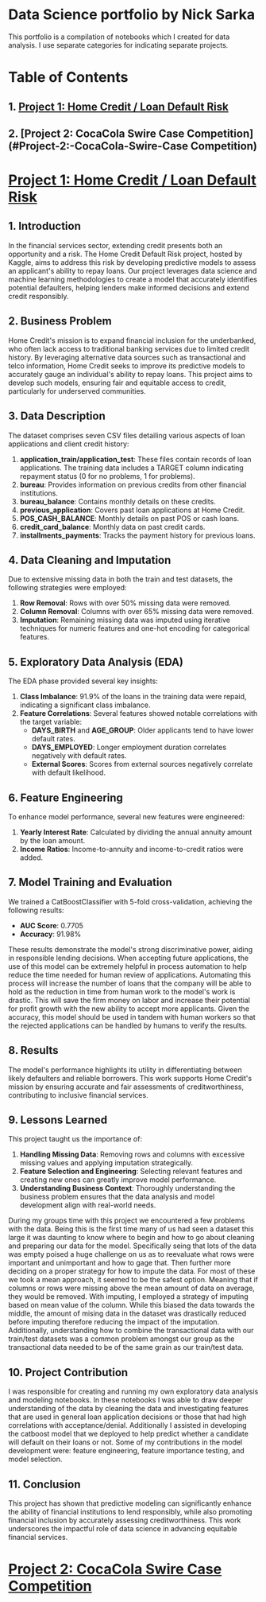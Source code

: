 # Data Science portfolio by Nick Sarka
This portfolio is a compilation of notebooks which I created for data analysis. I use separate categories for indicating separate projects.

# Table of Contents

## 1. [Project 1: Home Credit / Loan Default Risk](#Project-1:-Home-Credit-/-Loan-Default-Risk)

## 2. [Project 2: CocaCola Swire Case Competition](#Project-2:-CocaCola-Swire-Case Competition)

# [Project 1: Home Credit / Loan Default Risk](https://github.com/NickSarka2000/MSBA-Repo)

## 1. Introduction
In the financial services sector, extending credit presents both an opportunity and a risk. The Home Credit Default Risk project, hosted by Kaggle, aims to address this risk by developing predictive models to assess an applicant's ability to repay loans. Our project leverages data science and machine learning methodologies to create a model that accurately identifies potential defaulters, helping lenders make informed decisions and extend credit responsibly.

## 2. Business Problem
Home Credit's mission is to expand financial inclusion for the underbanked, who often lack access to traditional banking services due to limited credit history. By leveraging alternative data sources such as transactional and telco information, Home Credit seeks to improve its predictive models to accurately gauge an individual's ability to repay loans. This project aims to develop such models, ensuring fair and equitable access to credit, particularly for underserved communities.

## 3. Data Description
The dataset comprises seven CSV files detailing various aspects of loan applications and client credit history:

1. **application_train/application_test**: These files contain records of loan applications. The training data includes a TARGET column indicating repayment status (0 for no problems, 1 for problems).
2. **bureau**: Provides information on previous credits from other financial institutions.
3. **bureau_balance**: Contains monthly details on these credits.
4. **previous_application**: Covers past loan applications at Home Credit.
5. **POS_CASH_BALANCE**: Monthly details on past POS or cash loans.
6. **credit_card_balance**: Monthly data on past credit cards.
7. **installments_payments**: Tracks the payment history for previous loans.

## 4. Data Cleaning and Imputation
Due to extensive missing data in both the train and test datasets, the following strategies were employed:

1. **Row Removal**: Rows with over 50% missing data were removed.
2. **Column Removal**: Columns with over 65% missing data were removed.
3. **Imputation**: Remaining missing data was imputed using iterative techniques for numeric features and one-hot encoding for categorical features.

## 5. Exploratory Data Analysis (EDA)
The EDA phase provided several key insights:

1. **Class Imbalance**: 91.9% of the loans in the training data were repaid, indicating a significant class imbalance.
2. **Feature Correlations**: Several features showed notable correlations with the target variable:
   - **DAYS_BIRTH** and **AGE_GROUP**: Older applicants tend to have lower default rates.
   - **DAYS_EMPLOYED**: Longer employment duration correlates negatively with default rates.
   - **External Scores**: Scores from external sources negatively correlate with default likelihood.

## 6. Feature Engineering
To enhance model performance, several new features were engineered:

1. **Yearly Interest Rate**: Calculated by dividing the annual annuity amount by the loan amount.
2. **Income Ratios**: Income-to-annuity and income-to-credit ratios were added.

## 7. Model Training and Evaluation
We trained a CatBoostClassifier with 5-fold cross-validation, achieving the following results:

- **AUC Score**: 0.7705
- **Accuracy**: 91.98%

These results demonstrate the model's strong discriminative power, aiding in responsible lending decisions. When accepting future applications, the use of this model can be extremely helpful in process automation to help reduce the time needed for human review of applications. Automating this process will increase the number of loans that the company will be able to hold as the reduction in time from human work to the model's work is drastic. This will save the firm money on labor and increase their potential for profit growth with the new ability to accept more applicants. Given the accuracy, this model should be used in tandem with human workers so that the rejected applications can be handled by humans to verify the results. 

## 8. Results
The model's performance highlights its utility in differentiating between likely defaulters and reliable borrowers. This work supports Home Credit's mission by ensuring accurate and fair assessments of creditworthiness, contributing to inclusive financial services.

## 9. Lessons Learned
This project taught us the importance of:

1. **Handling Missing Data**: Removing rows and columns with excessive missing values and applying imputation strategically.
2. **Feature Selection and Engineering**: Selecting relevant features and creating new ones can greatly improve model performance.
3. **Understanding Business Context**: Thoroughly understanding the business problem ensures that the data analysis and model development align with real-world needs.

During my groups time with this project we encountered a few problems with the data. Being this is the first time many of us had seen a dataset this large it was daunting to know where to begin and how to go about cleaning and preparing our data for the model. Specifically seing that lots of the data was empty poised a huge challenge on us as to reevaluate what rows were important and unimportant and how to gage that. Then further more deciding on a proper strategy for how to impute the data. For most of these we took a mean approach, it seemed to be the safest option. Meaning that if columns or rows were missing above the mean amount of data on average, they would be removed. With imputing, I employed a strategy of imputing based on mean value of the column. While this biased the data towards the middle, the amount of mising data in the dataset was drastically reduced before imputing therefore reducing the impact of the imputation. Additionally, understanding how to combine the transactional data with our train/test datasets was a common problem amongst our group as the transactional data needed to be of the same grain as our train/test data.

## 10. Project Contribution
I was responsible for creating and running my own exploratory data analysis and modeling notebooks. In these notebooks I was able to draw deeper understanding of the data by cleaning the data and investigating features that are used in general loan application decisions or those that had high correlations with acceptance/denial. Additionally I assisted in developing the catboost model that we deployed to help predict whether a candidate will default on their loans or not. Some of my contributions in the model development were: feature engineering, feature importance testing, and model selection.

## 11. Conclusion
This project has shown that predictive modeling can significantly enhance the ability of financial institutions to lend responsibly, while also promoting financial inclusion by accurately assessing creditworthiness. This work underscores the impactful role of data science in advancing equitable financial services.


# [Project 2: CocaCola Swire Case Competition](https://github.com/NickSarka2000/MSBA-Capstone-Fall-2024)
